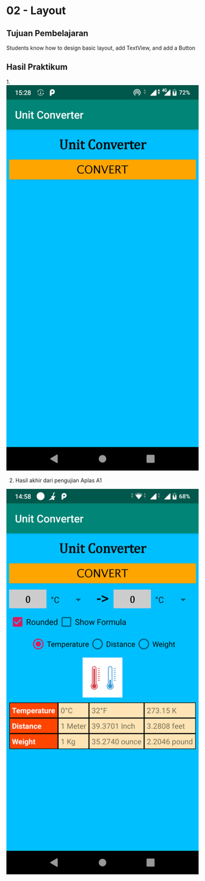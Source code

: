 # 02 - Layout

## Tujuan Pembelajaran

Students know how to design basic layout, add TextView, and add a Button

## Hasil Praktikum

1.![Hasil](img/ss_hasil.png)

2. Hasil akhir dari pengujian Aplas A1

![Hasil](img/ss_hasil_final.png)

